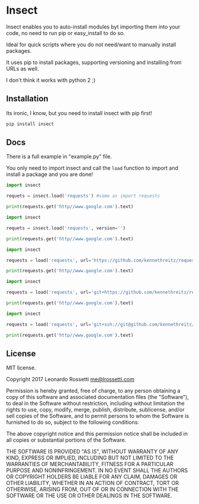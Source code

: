 # Insect

Insect enables you to auto-install modules byt importing them into your code, no need to run pip or easy_install to do so.

Ideal for quick scripts where you do not need/want to manually install packages.

It uses pip to install packages, supporting versioning and installing from URLs as well.

I don't think it works with python 2 ;)

## Installation

Its ironic, I know, but you need to install insect with pip first!


```sh
pip install insect

```

## Docs

There is a full example in "example.py" file.

You only need to import insect and call the `load` function to import and install a package and you are done!


```py
import insect

requets = insect.load('requests') #same as import requests

print(requests.get('http//www.google.com').text)
```


```py
import insect

requets = insect.load('requests', version='')

print(requests.get('http//www.google.com').text)
```


```py
import insect

requests = load('requests', url='https://github.com/kennethreitz/requests/archive/master.zip')

print(requests.get('http//www.google.com').text)
```

```py
import insect

requests = load('requests', url='git+https://github.com/kennethreitz/requests.git')

print(requests.get('http//www.google.com').text)
```


```py
import insect

requests = load('requests', url='git+ssh://git@github.com/kennethreitz/requests.git')

print(requests.get('http//www.google.com').text)
```


## License

MIT license.

Copyright 2017 Leonardo Rossetti <me@lrossetti.com>

Permission is hereby granted, free of charge, to any person obtaining a copy of this software and associated documentation files (the "Software"), to deal in the Software without restriction, including without limitation the rights to use, copy, modify, merge, publish, distribute, sublicense, and/or sell copies of the Software, and to permit persons to whom the Software is furnished to do so, subject to the following conditions:

The above copyright notice and this permission notice shall be included in all copies or substantial portions of the Software.

THE SOFTWARE IS PROVIDED "AS IS", WITHOUT WARRANTY OF ANY KIND, EXPRESS OR IMPLIED, INCLUDING BUT NOT LIMITED TO THE WARRANTIES OF MERCHANTABILITY, FITNESS FOR A PARTICULAR PURPOSE AND NONINFRINGEMENT. IN NO EVENT SHALL THE AUTHORS OR COPYRIGHT HOLDERS BE LIABLE FOR ANY CLAIM, DAMAGES OR OTHER LIABILITY, WHETHER IN AN ACTION OF CONTRACT, TORT OR OTHERWISE, ARISING FROM, OUT OF OR IN CONNECTION WITH THE SOFTWARE OR THE USE OR OTHER DEALINGS IN THE SOFTWARE.

